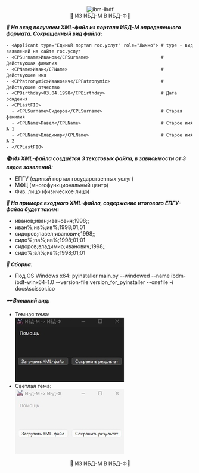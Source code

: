 
<div align="center"><img src="./docs/scissor.ico" alt="ibm-ibdf" style="width: 100px; height: 100px;"></div>

<div align="center">🌟 ИЗ ИБД-М В ИБД-Ф🌟</div>

***🚀 На вход получаем XML-файл из портала ИБД-М определенного формата. Сокращенный вид файла:***
```
- <Applicant type="Единый портал гос.услуг" role="Лично"> # type - вид заявлений на сайте гос.услуг
- <CPSurname>Иванов</CPSurname>                           # Действующая фамилия
- <CPName>Иван</CPName>                                   # Действующее имя
- <CPPatronymic>Иванович</CPPatronymic>                   # Действующее отчество
- <CPBirthday>03.04.1998</CPBirthday>                     # Дата рождения
- <CPLastFIO>
  - <CPLSurname>Сидоров</CPLSurname>                      # Старая фамилия
  - <CPLName>Павел</CPLName>                              # Старое имя № 1
  - <CPLName>Владимир</CPLName>                           # Старое имя № 2
- </CPLastFIO>
```

***📚 Из XML-файла создаётся 3 текстовых файла, в зависимости от 3 видов заявлений:***
- ЕПГУ (единый портал государственных услуг)
- МФЦ (многофункциональный центр)
- Физ. лицо (физическое лицо)

***🔄 На примере входного XML-файла, содержание итогового ЕПГУ-файла будет таким:***
- иванов;иван;иванович;1998;;
- иван%;ив%;ив%;1998;01;01
- сидоров;павел;иванович;1998;;
- сидо%;па%;ив%;1998;01;01
- сидоров;владимир;иванович;1998;;
- сидо%;вл%;ив%;1998;01;01

***🧹 Сборка:***
- Под OS Windows x64: 
pyinstaller main.py --windowed --name ibdm-ibdf-winx64-1.0 --version-file version_for_pyinstaller --onefile -i docs\scissor.ico

***🕶️ Внешний вид:***
- Темная тема:<br>
![Black_theme](./docs/b_main.jpg)<br>
- Светлая тема:<br>
![White_theme](./docs/w_main.jpg)<br>

<div align="center">🙏 ИЗ ИБД-М В ИБД-Ф🙏</div>